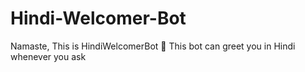 # Hindi-Welcomer-Bot
Namaste, This is HindiWelcomerBot 👋 This bot can greet you in Hindi whenever you ask
